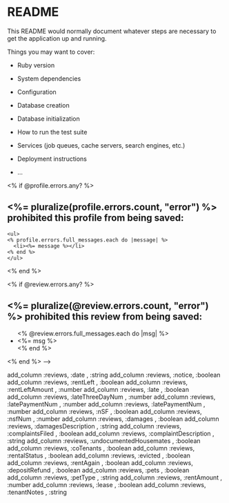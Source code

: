 # README

This README would normally document whatever steps are necessary to get the
application up and running.

Things you may want to cover:

* Ruby version

* System dependencies

* Configuration

* Database creation

* Database initialization

* How to run the test suite

* Services (job queues, cache servers, search engines, etc.)

* Deployment instructions

* ...

<% if @profile.errors.any? %>
  <div id="error_explanation">
    <h2><%= pluralize(profile.errors.count, "error") %> prohibited this profile from being saved:</h2>

    <ul>
    <% profile.errors.full_messages.each do |message| %>
      <li><%= message %></li>
    <% end %>
    </ul>
  </div>
<% end %>
<!-- _form
<!-- <%= form_with model: @review, local: true do |form| %> -->

<% if @review.errors.any? %>
  <div id="error_explanation">
    <h2>
      <%= pluralize(@review.errors.count, "error") %> prohibited
      this review from being saved:
    </h2>
    <ul>
      <% @review.errors.full_messages.each do |msg| %>
        <li><%= msg %></li>
      <% end %>
    </ul>
  </div>
<% end %> -->

<!-- <%= form_with(model: [@user, @user.reviews.build]) do |form|
 https://www.youtube.com/watch?v=5OTgURghwdU  -->

add_column :reviews, :date , :string
add_column :reviews, :notice, :boolean
add_column :reviews, :rentLeft , :boolean
add_column :reviews, :rentLeftAmount , :number
add_column :reviews, :late , :boolean
add_column :reviews, :lateThreeDayNum , :number
add_column :reviews, :latePaymentNum , :number
add_column :reviews, :latePaymentNum , :number
add_column :reviews, :nSF , :boolean
add_column :reviews, :nsfNum , :number
add_column :reviews, :damages , :boolean
add_column :reviews, :damagesDescription , :string
add_column :reviews, :complaintsFiled , :boolean
add_column :reviews, :complaintDescription , :string
add_column :reviews, :undocumentedHousemates , :boolean
add_column :reviews, :coTenants , :boolean
add_column :reviews, :rentalStatus , :boolean
add_column :reviews, :evicted , :boolean
add_column :reviews, :rentAgain , :boolean
add_column :reviews, :depositRefund , :boolean
add_column :reviews, :pets , :boolean
add_column :reviews, :petType , :string
add_column :reviews, :rentAmount , :number
add_column :reviews, :lease , :boolean
add_column :reviews, :tenantNotes , :string
